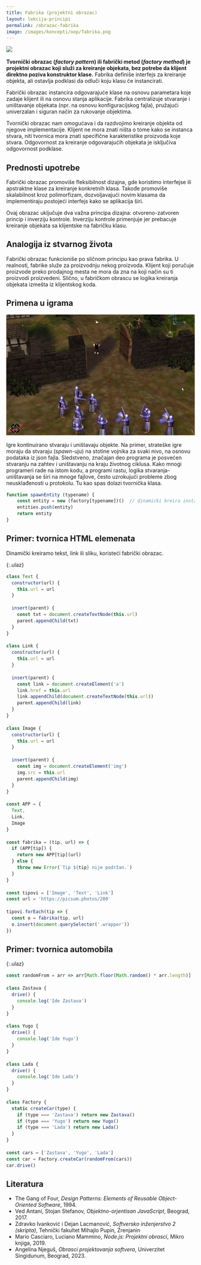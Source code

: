 ```yaml
---
title: Fabrika (projektni obrazac)
layout: lekcija-principi
permalink: /obrazac-fabrika
image: /images/koncepti/oop/fabrika.png
---
```


![]({{page.image}})

**Tvornički obrazac (*factory pattern*) ili fabrički metod (*factory method*) je projektni obrazac koji služi za kreiranje objekata, bez potrebe da klijent direktno poziva konstruktor klase.** Fabrika definiše interfejs za kreiranje objekta, ali ostavlja podklasi da odluči koju klasu će instancirati. 

Fabrički obrazac instancira odgovarajuće klase na osnovu parametara koje zadaje klijent ili na osnovu stanja aplikacije. Fabrika centralizuje stvaranje i uništavanje objekata (npr. na osnovu konfiguracijskog fajla), pružajući univerzalan i siguran način za rukovanje objektima.

Tvornički obrazac nam omogućava i da razdvojimo kreiranje objekta od njegove implementacije. Klijent ne mora znati ništa o tome kako se instanca stvara, niti tvornica mora znati specifične karakteristike proizvoda koje stvara. Odgovornost za kreiranje odgovarajućih objekata je isključiva odgovornost podklase.

## Prednosti upotrebe

Fabrički obrazac promoviše fleksibilnost dizajna, gde koristimo interfejse ili apstraktne klase za kreiranje konkretnih klasa. Takođe promoviše skalabilnost kroz polimorfizam, dozvoljavajući novim klasama da implementiraju postojeći interfejs kako se aplikacija širi.

Ovaj obrazac uključuje dva važna principa dizajna: otvoreno-zatvoren princip i inverziju kontrole. Inverziju kontrole primenjuje jer prebacuje kreiranje objekata sa klijentske na fabričku klasu. 

## Analogija iz stvarnog života

Fabrički obrazac funkcioniše po sličnom principu kao prava fabrika. U realnosti, fabrike služe za proizvodnju nekog proizvoda. Klijent koji poručuje proizvode preko prodajnog mesta ne mora da zna na koji način su ti proizvodi proizvedeni. Slično, u fabričkom obrascu se logika kreiranja objekata izmešta iz klijentskog koda.

## Primena u igrama

![](/images/myth.jpg)

Igre kontinuirano stvaraju i uništavaju objekte. Na primer, strateške igre moraju da stvaraju (*spawn*-uju) na stotine vojnika za svaki nivo, na osnovu podataka iz json fajla. Sledstveno, značajan deo programa je posvećen stvaranju na zahtev i uništavanju na kraju životnog ciklusa. Kako mnogi programeri rade na istom kodu, a programi rastu, logika stvaranja-uništavanja se širi na mnoge fajlove, često uzrokujući probleme zbog neusklađenosti u protokolu. Tu kao spas dolazi tvornička klasa.

```js
function spawnEntity (typename) {
    const entity = new (factory[typename])()  // dinamicki kreira instancu
    entities.push(entity)
    return entity
}
```

## Primer: tvornica HTML elemenata

Dinamički kreiramo tekst, link ili sliku, koristeći fabrički obrazac.

{:.ulaz}
```js
class Text {
  constructor(url) {
    this.url = url
  }

  insert(parent) {
    const txt = document.createTextNode(this.url)
    parent.appendChild(txt)
  }
}

class Link {
  constructor(url) {
    this.url = url
  }

  insert(parent) {
    const link = document.createElement('a')
    link.href = this.url
    link.appendChild(document.createTextNode(this.url))
    parent.appendChild(link)
  }
}

class Image {
  constructor(url) {
    this.url = url
  }

  insert(parent) {
    const img = document.createElement('img')
    img.src = this.url
    parent.appendChild(img)
  }
}

const APP = {
  Text,
  Link,
  Image
}

const fabrika = (tip, url) => {
  if (APP[tip]) {
    return new APP[tip](url)
  } else {
    throw new Error(`Tip ${tip} nije podržan.`)
  }
}

const tipovi = ['Image', 'Text', 'Link']
const url = 'https://picsum.photos/200'

tipovi.forEach(tip => {
  const o = fabrika(tip, url)
  o.insert(document.querySelector('.wrapper'))
})
```

## Primer: tvornica automobila

{:.ulaz}
```js
const randomFrom = arr => arr[Math.floor(Math.random() * arr.length)]

class Zastava {
  drive() { 
    console.log('Ide Zastava') 
  }
}

class Yugo {
  drive() { 
    console.log('Ide Yugo') 
  }
}

class Lada {
  drive() { 
    console.log('Ide Lada') 
  }
}

class Factory {
  static createCar(type) {
    if (type === 'Zastava') return new Zastava()
    if (type === 'Yugo') return new Yugo()
    if (type === 'Lada') return new Lada()
  }
}

const cars = ['Zastava', 'Yugo', 'Lada']
const car = Factory.createCar(randomFrom(cars))
car.drive()
```

## Literatura

- The Gang of Four, *Design Patterns: Elements of Reusable Object-Oriented Software*, 1994.
- Ved Antani, Stojan Stefanov, *Objektno-orjentisan JavaScript*, Beograd, 2017.
- Zdravko Ivanković i Dejan Lacmanović, *Softversko inženjerstvo 2 (skripta)*, Tehnički fakultet Mihajlo Pupin, Zrenjanin
- Mario Casciaro, Luciano Mammino, *Node.js: Projektni obrasci*, Mikro knjiga, 2019.
- Angelina Njeguš, *Obrasci projektovanja softvera*, Univerzitet Singidunum, Beograd, 2023.